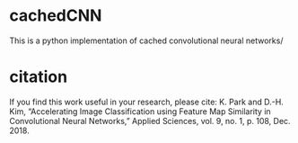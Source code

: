 # cachedCNN
This is a python implementation of cached convolutional neural networks/




# citation
If you find this work useful in your research, please cite:
    K. Park and D.-H. Kim, “Accelerating Image Classification using Feature Map Similarity in Convolutional Neural Networks,” Applied Sciences, vol. 9, no. 1, p. 108, Dec. 2018.
    
